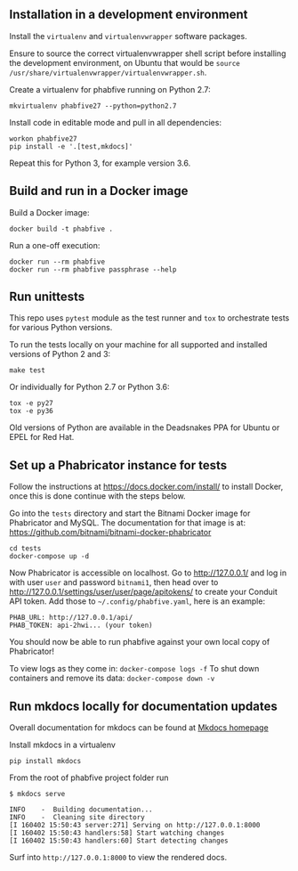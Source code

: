 ## Installation in a development environment

Install the `virtualenv` and `virtualenvwrapper` software packages.

Ensure to source the correct virtualenvwrapper shell script before installing the development environment, on Ubuntu that would be `source /usr/share/virtualenvwrapper/virtualenvwrapper.sh`.

Create a virtualenv for phabfive running on Python 2.7:
```
mkvirtualenv phabfive27 --python=python2.7
```

Install code in editable mode and pull in all dependencies:
```
workon phabfive27
pip install -e '.[test,mkdocs]'
```

Repeat this for Python 3, for example version 3.6.



## Build and run in a Docker image

Build a Docker image:
```
docker build -t phabfive .
```

Run a one-off execution:
```
docker run --rm phabfive
docker run --rm phabfive passphrase --help
```



## Run unittests

This repo uses `pytest` module as the test runner and `tox` to orchestrate tests for various Python versions.

To run the tests locally on your machine for all supported and installed versions of Python 2 and 3:
```
make test
```

Or individually for Python 2.7 or Python 3.6:
```
tox -e py27
tox -e py36
```

Old versions of Python are available in the Deadsnakes PPA for Ubuntu or EPEL for Red Hat.



## Set up a Phabricator instance for tests

Follow the instructions at https://docs.docker.com/install/ to install Docker, once this is done continue with the steps below.

Go into the `tests` directory and start the Bitnami Docker image for Phabricator and MySQL. The documentation for that image is at: https://github.com/bitnami/bitnami-docker-phabricator
```
cd tests
docker-compose up -d
```

Now Phabricator is accessible on localhost. Go to http://127.0.0.1/ and log in with user `user` and password `bitnami1`, then head over to http://127.0.0.1/settings/user/user/page/apitokens/ to create your Conduit API token. Add those to `~/.config/phabfive.yaml`, here is an example:
```
PHAB_URL: http://127.0.0.1/api/
PHAB_TOKEN: api-2hwi... (your token)
```

You should now be able to run phabfive against your own local copy of Phabricator!

To view logs as they come in: `docker-compose logs -f`
To shut down containers and remove its data: `docker-compose down -v`



## Run mkdocs locally for documentation updates

Overall documentation for mkdocs can be found at [Mkdocs homepage](https://www.mkdocs.org/#installation)

Install mkdocs in a virtualenv

```
pip install mkdocs
```

From the root of phabfive project folder run

```
$ mkdocs serve

INFO    -  Building documentation...
INFO    -  Cleaning site directory
[I 160402 15:50:43 server:271] Serving on http://127.0.0.1:8000
[I 160402 15:50:43 handlers:58] Start watching changes
[I 160402 15:50:43 handlers:60] Start detecting changes
```

Surf into `http://127.0.0.1:8000` to view the rendered docs.
